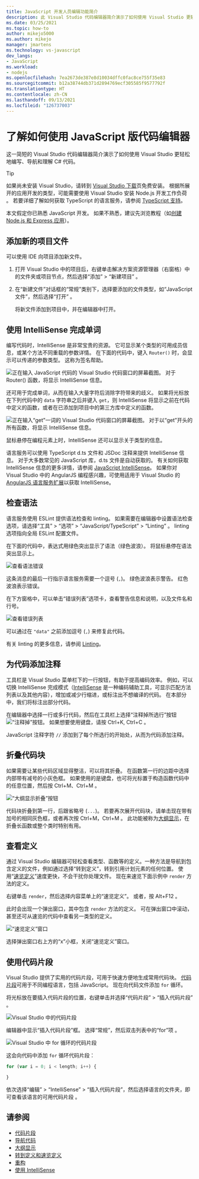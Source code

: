 ```yaml
---
title: JavaScript 开发人员编辑功能简介
description: 此 Visual Studio 代码编辑器简介演示了如何使用 Visual Studio 更轻松地编写、导航和理解 JavaScript 代码。
ms.date: 03/25/2021
ms.topic: how-to
author: mikejo5000
ms.author: mikejo
manager: jmartens
ms.technology: vs-javascript
dev_langs:
- JavaScript
ms.workload:
- nodejs
ms.openlocfilehash: 7ea2673de387e8d10034dffc0fac8ce755f35e83
ms.sourcegitcommit: b12a38744db371d2894769ecf305585f9577792f
ms.translationtype: HT
ms.contentlocale: zh-CN
ms.lasthandoff: 09/13/2021
ms.locfileid: "126737003"
---
```

# <a name="learn-to-use-the-code-editor-for-javascript"></a>了解如何使用 JavaScript 版代码编辑器

这一简短的 Visual Studio 代码编辑器简介演示了如何使用 Visual Studio 更轻松地编写、导航和理解 C# 代码。

> [!TIP]
> 如果尚未安装 Visual Studio，请转到 [Visual Studio 下载](https://visualstudio.microsoft.com/downloads/)页免费安装。 根据所展开的应用开发的类型，可能需要使用 Visual Studio 安装 Node.js 开发工作负荷  。 若要详细了解如何获取 TypeScript 的语言服务，请参阅 [TypeScript 支持](../javascript/javascript-in-vs-2019.md#typescript-support)。

本文假定你已熟悉 JavaScript 开发。 如果不熟悉，建议先浏览教程（如[创建 Node.js 和 Express 应用](../javascript/tutorial-nodejs.md)）。

## <a name="add-a-new-project-file"></a>添加新的项目文件

可以使用 IDE 向项目添加新文件。

1. 打开 Visual Studio 中的项目后，右键单击解决方案资源管理器（右窗格）中的文件夹或项目节点，然后选择“添加” > “新建项目” 。

1. 在“新建文件”对话框的“常规”类别下，选择要添加的文件类型，如“JavaScript 文件”，然后选择“打开”   。

    将新文件添加到项目中，并在编辑器中打开。

## <a name="use-intellisense-to-complete-words"></a>使用 IntelliSense 完成单词

编写代码时，IntelliSense 是非常宝贵的资源。 它可显示某个类型的可用成员信息，或某个方法不同重载的参数详情。 在下面的代码中，键入 `Router()` 时，会显示可以传递的参数类型。 这称为签名帮助。

![正在输入 JavaScript 代码的 Visual Studio 代码窗口的屏幕截图。 对于 Router() 函数，将显示 IntelliSense 信息。](../javascript/media/write-code-signature-checking.png)

还可用于完成单词，从而在输入大量字符后消除字符带来的歧义。 如果将光标放在下列代码中的 `data` 字符串之后并键入 `get`，则 IntelliSense 将显示之前在代码中定义的函数，或者在已添加到项目中的第三方库中定义的函数。

![正在输入“get”一词的 Visual Studio 代码窗口的屏幕截图。 对于以“get”开头的所有函数，将显示 IntelliSense 信息。](../javascript/media/write-code-intellisense.png)

鼠标悬停在编程元素上时，IntelliSense 还可以显示关于类型的信息。

语言服务可以使用 TypeScript d.ts 文件和 JSDoc 注释来提供 IntelliSense 信息。 对于大多数常见的 JavaScript 库，d.ts 文件是自动获取的。 有关如何获取 IntelliSense 信息的更多详情，请参阅 [JavaScript IntelliSense](../ide/javascript-intellisense.md?toc=/visualstudio/javascript/toc.json)。 如果你对 Visual Studio 中的 AngularJS 编程感兴趣，可使用适用于 Visual Studio 的 [AngularJS 语言服务扩展](https://devblogs.microsoft.com/visualstudio/angular-language-service-for-visual-studio)以获取 IntelliSense。

## <a name="check-syntax"></a>检查语法

语言服务使用 ESLint 提供语法检查和 linting。 如果需要在编辑器中设置语法检查选项，请选择“工具” > “选项” > “JavaScript/TypeScript” > “Linting”   。 linting 选项指向全局 ESLint 配置文件。

在下面的代码中，表达式用绿色突出显示了语法（绿色波浪）。 将鼠标悬停在语法突出显示上。

![查看语法错误](../javascript/media/write-code-syntax-checking.png)

这条消息的最后一行指示语言服务需要一个逗号 (`,`)。 绿色波浪表示警告。 红色波浪表示错误。

在下方窗格中，可以单击“错误列表”选项卡，查看警告信息和说明，以及文件名和行号。

![查看错误列表](../javascript/media/write-code-error-list.png)

可以通过在 `"data"` 之前添加逗号 (`,`) 来修复此代码。

有关 linting 的更多信息，请参阅 [Linting](https://github.com/microsoft/JSTSdocs/blob/master/articles/editor/linting.md)。

## <a name="comment-out-code"></a>为代码添加注释

工具栏是 Visual Studio 菜单栏下的一行按钮，有助于提高编码效率。 例如，可以切换 IntelliSense 完成模式（[IntelliSense](../ide/using-intellisense.md) 是一种编码辅助工具，可显示匹配方法列表以及其他内容），增加或减少行缩进，或标注出不想编译的代码。 在本部分中，我们将标注出部分代码。

在编辑器中选择一行或多行代码，然后在工具栏上选择“注释掉所选行”按钮![“注释掉”按钮](../javascript/media/write-code-comment-out.png)。 如果想要使用键盘，请按 Ctrl+K, Ctrl+C   。

JavaScript 注释字符 `//` 添加到了每个所选行的开始处，从而为代码添加注释。

## <a name="collapse-code-blocks"></a>折叠代码块

如果需要让某些代码区域显得整洁，可以将其折叠。 在函数第一行的边距中选择内部带有减号的小灰色框。 如果使用的是键盘，也可将光标置于构造函数代码中的任意位置，然后按 Ctrl+M、Ctrl+M   。

![“大纲显示折叠”按钮](../javascript/media/write-code-collapse-code.png)

代码块折叠到第一行，后跟省略号 (`...`)。 若要再次展开代码块，请单击现在带有加号的相同灰色框，或者再次按 Ctrl+M，Ctrl+M   。 此功能被称为[大纲显示](../ide/outlining.md)，在折叠长函数或整个类时特别有用。

## <a name="view-definitions"></a>查看定义

通过 Visual Studio 编辑器可轻松查看类型、函数等的定义。一种方法是导航到包含定义的文件，例如通过选择“转到定义”，转到引用计划元素的任何位置。 使用“[速览定义](../ide/go-to-and-peek-definition.md#peek-definition)”速度更快，不会干扰你处理文件。 现在来速览下面示例中 `render` 方法的定义。

右键单击 `render`，然后选择内容菜单上的“速览定义”。 或者，按 Alt+F12 。

   此时会出现一个弹出窗口，其中包含 `render` 方法的定义。 可在弹出窗口中滚动，甚至还可从速览的代码中查看另一类型的定义。

   ![“速览定义”窗口](../javascript/media/write-code-peek-definition.png)

选择弹出窗口右上方的“x”小框，关闭“速览定义”窗口。

## <a name="use-code-snippets"></a>使用代码片段

Visual Studio 提供了实用的代码片段，可用于快速方便地生成常用代码块。 [代码片段](../ide/code-snippets.md)可用于不同编程语言，包括 JavaScript。 现在向代码文件添加 `for` 循环。

将光标放在要插入代码片段的位置，右键单击并选择“代码片段” > “插入代码片段” 。

![Visual Studio 中的代码片段](../javascript/media/write-code-insert-snippet.png)

编辑器中显示“插入代码片段”框。 选择“常规”，然后双击列表中的“for”项 。

![Visual Studio 中 for 循环的代码片段](../javascript/media/write-code-insert-snippet-for-loop.png)

这会向代码中添加 `for` 循环代码片段：

```javascript
for (var i = 0; i < length; i++) {

}
```

依次选择“编辑” > “IntelliSense” > “插入代码片段”，然后选择语言的文件夹，即可查看该语言的可用代码片段  。

## <a name="see-also"></a>请参阅

- [代码片段](../ide/code-snippets.md)
- [导航代码](../ide/navigating-code.md)
- [大纲显示](../ide/outlining.md)
- [转到定义和速览定义](../ide/go-to-and-peek-definition.md)
- [重构](../ide/refactoring-in-visual-studio.md)
- [使用 IntelliSense](../ide/using-intellisense.md)
